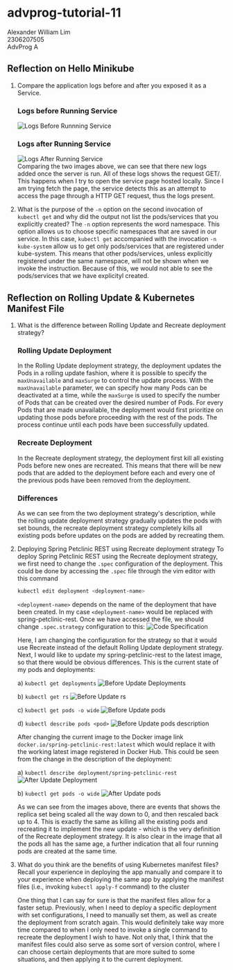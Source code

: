 # advprog-tutorial-11
Alexander William Lim  
2306207505  
AdvProg A

## Reflection on Hello Minikube
 1. Compare the application logs before and after you exposed it as a Service.
    ### Logs before Running Service
    ![Logs Before Runnning Service](https://github.com/user-attachments/assets/bb7b59b8-3595-4c6d-9ee9-394cc5ba0c7f)  
    ### Logs after Running Service
    ![Logs After Running Service](https://github.com/user-attachments/assets/4c5e71af-0b0c-4875-98ac-1c20b6b89f18)  
    Comparing the two images above, we can see that there new logs added once the server is run. All of these logs shows the request GET/. This happens when I try to open the service page hosted locally. Since I am trying fetch the page, the service detects this as an attempt to access the page through a HTTP GET request, thus the logs present.

2. What is the purpose of the `-n` option on the second invocation of `kubectl get` and why did the output not list the pods/services that you explicitly created?
   The `-n` option represents the word namespace. This option allows us to choose specific namespaces that are saved in our service. In this case, `kubectl get` accompanied with the invocation `-n kube-system` allow us to get only pods/services that are registered under kube-system. This means that other pods/services, unless explicitly registered under the same namespace, will not be shown when we invoke the instruction. Because of this, we would not able to see the pods/services that we have explicityl created.

## Reflection on Rolling Update & Kubernetes Manifest File
1.  What is the difference between Rolling Update and Recreate deployment strategy?
    ### Rolling Update Deployment
    In the Rolling Update deployment strategy, the deployment updates the Pods in a rolling update fashion, where it is possible to specify the `maxUnavailable` and `maxSurge` to control the update process. With the `maxUnavailable` parameter, we can specify how many Pods can be deactivated at a time, while the `maxSurge` is used to specify the number of Pods that can be created over the desired number of Pods. For every Pods that are made unavailable, the deployment would first prioritize on updating those pods before proceeding with the rest of the pods. The process continue until each pods have been successfully updated.

    ### Recreate Deployment
    In the Recreate deployment strategy, the deployment first kill all existing Pods before new ones are recreated. This means that there will be new pods that are added to the deployment before each and every one of the previous pods have been removed from the deployment.

    ### Differences
    As we can see from the two deployment strategy's description, while the rolling update deployment strategy gradually updates the pods with set bounds, the recreate deployment strategy completely kills all existing pods before updates on the pods are added by recreating them.

2. Deploying Spring Petclinic REST using Recreate deployment strategy
   To deploy Spring Petclinic REST using the Recreate deployment strategy, we first need to change the `.spec` configuration of the deployment. This could be done by accessing the `.spec` file through the vim editor with this command
   ```bash
   kubectl edit deployment <deployment-name>
   ```
   `<deployment-name>` depends on the name of the deployment that have been created. In my case `<deployment-name>` would be replaced with spring-petclinic-rest. Once we have accessed the file, we should change `.spec.strategy` configuration to this:
   ![Code Specification](https://github.com/user-attachments/assets/69cc020e-f4fa-4aeb-a006-d199fdaab4da)
   
   Here, I am changing the configuration for the strategy so that it would use Recreate instead of the default Rolling Update deployment strategy. Next, I would like to update my spring-petclinic-rest to the latest image, so that there would be obvious differences. This is the current state of my pods and deployments:
   
   a) `kubectl get deployments`
   ![Before Update Deployments](https://github.com/user-attachments/assets/becfc5ee-682c-4a5a-9abb-83d119b7fc48)
   
   b) `kubectl get rs`
   ![Before Update rs](https://github.com/user-attachments/assets/605dcbc1-e167-4b26-b2e1-ebde69e9a783)
   
   c) `kubectl get pods -o wide`
   ![Before Update pods](https://github.com/user-attachments/assets/67640dad-4e79-4c72-bbd1-e7a25b5fce72)
   
   d) `kubectl describe pods <pod>`
   ![Before Update pods description](https://github.com/user-attachments/assets/77f0786c-d239-45ee-b0fc-50d925d633aa)

   After changing the current image to the Docker image link `docker.io/spring-petclinic-rest:latest` which would replace it with the working latest image registered in Docker Hub. This could be seen from the change in the description of the deployment:
   
   a) `kubectl describe deployment/spring-petclinic-rest`
   ![After Update Deployment](https://github.com/user-attachments/assets/3458f4b2-88f4-426b-b76b-f951778bed4f)
   
   b) `kubectl get pods -o wide`
   ![After Update pods](https://github.com/user-attachments/assets/29210b2d-4b67-42cc-bf76-d3f5a267c843)

   As we can see from the images above, there are events that shows the replica set being scaled all the way down to 0, and then rescaled back up to 4. This is exactly the same as killing all the existing pods and recreating it to implement the new update - which is the very definition of the Recreate deployment strategy. It is also clear in the image that all the pods all has the same age, a further indication that all four running pods are created at the same time.

4. What do you think are the benefits of using Kubernetes manifest files? Recall your experience in deploying the app manually and compare it to your experience when deploying the same app by applying the manifest files (i.e., invoking `kubectl apply-f` command) to the cluster

   One thing that I can say for sure is that the manifest files allow for a faster setup. Previously, when I need to deploy a specific deployment with set configurations, I need to manually set them, as well as create the deployment from scratch again. This would definitely take way more time compared to when I only need to invoke a single command to recreate the deployment I wish to have. Not only that, I think that the manifest files could also serve as some sort of version control, where I can choose certain deployments that are more suited to some situations, and then applying it to the current deployment.
